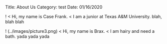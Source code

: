 Title: About Us
Category: test
Date: 01/16/2020

! [](/images/picture2.png)
< Hi, my name is Case Frank.
< I am a junior at Texas A&M University.  blah, blah blah

! (../images/picture3.png)
< Hi, my name is Brax.
< I am hairy and need a bath. yada yada yada
